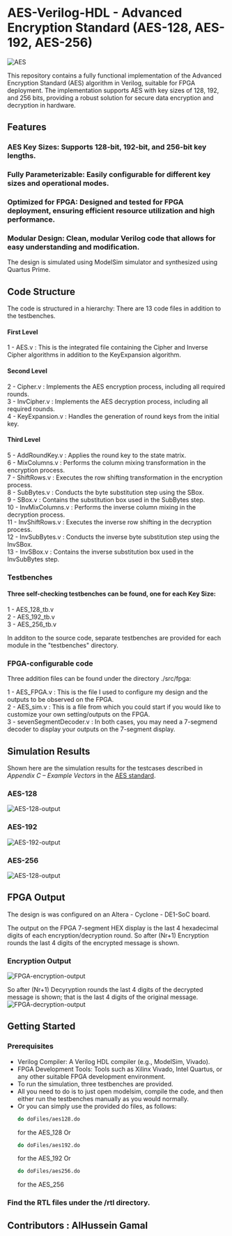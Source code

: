 # AES-Verilog-HDL - Advanced Encryption Standard (AES-128, AES-192, AES-256)

![AES](https://github.com/alhusseingamal/AES-Verilog-HDL/blob/main/screenshots/AES-logo.jpg)

This repository contains a fully functional implementation of the Advanced Encryption Standard (AES) algorithm in Verilog, suitable for FPGA deployment. The implementation supports AES with key sizes of 128, 192, and 256 bits, providing a robust solution for secure data encryption and decryption in hardware.

## Features
### AES Key Sizes: Supports 128-bit, 192-bit, and 256-bit key lengths.  
### Fully Parameterizable: Easily configurable for different key sizes and operational modes.  
### Optimized for FPGA: Designed and tested for FPGA deployment, ensuring efficient resource utilization and high performance.  
### Modular Design: Clean, modular Verilog code that allows for easy understanding and modification.  

The design is simulated using ModelSim simulator and synthesized using Quartus Prime.

## Code Structure

The code is structured in a hierarchy:
There are 13 code files in addition to the testbenches.
#### First Level
1 - AES.v              : This is the integrated file containing the Cipher and Inverse Cipher algorithms in addition to the KeyExpansion algorithm.
#### Second Level
2 - Cipher.v           : Implements the AES encryption process, including all required rounds.  
3 - InvCipher.v        : Implements the AES decryption process, including all required rounds.  
4 - KeyExpansion.v     : Handles the generation of round keys from the initial key.  
#### Third Level
5 - AddRoundKey.v      : Applies the round key to the state matrix.  
6 - MixColumns.v       : Performs the column mixing transformation in the encryption process.  
7 - ShiftRows.v        : Executes the row shifting transformation in the encryption process.  
8 - SubBytes.v         : Conducts the byte substitution step using the SBox.  
9 - SBox.v             : Contains the substitution box used in the SubBytes step.  
10 - InvMixColumns.v   : Performs the inverse column mixing in the decryption process.  
11 - InvShiftRows.v    : Executes the inverse row shifting in the decryption process.  
12 - InvSubBytes.v     : Conducts the inverse byte substitution step using the InvSBox.  
13 - InvSBox.v         : Contains the inverse substitution box used in the InvSubBytes step.  

### Testbenches

#### Three self-checking testbenches can be found, one for each Key Size:
1 - AES_128_tb.v  
2 - AES_192_tb.v  
3 - AES_256_tb.v  

In additon to the source code, separate testbenches are provided for each module in the "testbenches" directory.  

### FPGA-configurable code

Three addition files can be found under the directory ./src/fpga:  

1 - AES_FPGA.v              : This is the file I used to configure my design and the outputs to be observed on the FPGA.  
2 - AES_sim.v               : This is a file from which you could start if you would like to customize your own setting/outputs on the FPGA.  
3 - sevenSegmentDecoder.v   : In both cases, you may need a 7-segmend decoder to display your outputs on the 7-segment display.  

## Simulation Results

Shown here are the simulation results for the testcases described in *Appendix C – Example Vectors* in the [AES standard](https://github.com/alhusseingamal/AES-Verilog-HDL/blob/main/NIST.FIPS.197.pdf).  

### AES-128
![AES-128-output](https://github.com/alhusseingamal/AES-Verilog-HDL/blob/main/screenshots/Simulation/AES_128_tb%20output.png)

### AES-192
![AES-192-output](https://github.com/alhusseingamal/AES-Verilog-HDL/blob/main/screenshots/Simulation/AES_192_tb%20output.png)

### AES-256
![AES-128-output](https://github.com/alhusseingamal/AES-Verilog-HDL/blob/main/screenshots/Simulation/AES_256_tb%20output.png)

## FPGA Output

The design is was configured on an Altera - Cyclone - DE1-SoC board.

The output on the FPGA 7-segment HEX display is the last 4 hexadecimal digits of each encryption/decryption round.
So after (Nr+1) Encryption rounds the last 4 digits of the encrypted message is shown.
### Encryption Output
![FPGA-encryption-output](https://github.com/alhusseingamal/AES-Verilog-HDL/blob/main/screenshots/FPGA%20-%20Encryption%20Output.jpeg)

So after (Nr+1) Decyryption rounds the last 4 digits of the decrypted message is shown; that is the last 4 digits of the original message.
![FPGA-decryption-output](https://github.com/alhusseingamal/AES-Verilog-HDL/blob/main/screenshots/FPGA%20-%20Decryption%20Output.jpeg)


## Getting Started
### Prerequisites
- Verilog Compiler: A Verilog HDL compiler (e.g., ModelSim, Vivado).
- FPGA Development Tools: Tools such as Xilinx Vivado, Intel Quartus, or any other suitable FPGA development environment.
- To run the simulation, three testbenches are provided.
- All you need to do is to just open modelsim, compile the code, and then either run the testbenches manually as you would normally.
- Or you can simply use the provided do files, as follows:
  ```sh
  do doFiles/aes128.do
  ```
  for the AES_128
  Or
  ```sh
  do doFiles/aes192.do
  ```
  for the AES_192
  Or
   ```sh
  do doFiles/aes256.do
  ```
  for the AES_256


### Find the RTL files under the /rtl directory.

## Contributors : AlHussein Gamal
